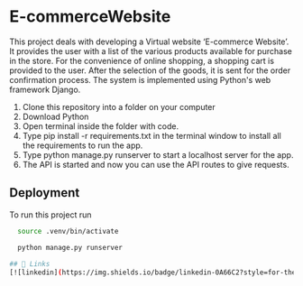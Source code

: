 # E-commerceWebsite
This project deals with developing a Virtual website ‘E-commerce Website’. It provides the user with a list of the various products available for
 purchase in the store. For the convenience of online shopping, a shopping cart is provided to the user. After the selection of the goods, it is
  sent for the order confirmation process. The system is implemented using Python's web framework Django.

1. Clone this repository into a folder on your computer
2. Download Python
3. Open terminal inside the folder with code.
4. Type pip install -r requirements.txt in the terminal window to install all the requirements to run the app.
5. Type python manage.py runserver to start a localhost server for the app.
6. The API is started and now you can use the API routes to give requests.

## Deployment

To run this project run

```bash
  source .venv/bin/activate
```
```bash
  python manage.py runserver
  
## 🔗 Links
[![linkedin](https://img.shields.io/badge/linkedin-0A66C2?style=for-the-badge&logo=linkedin&logoColor=white)](https://www.linkedin.com/in/saeid-saadatigero/)

